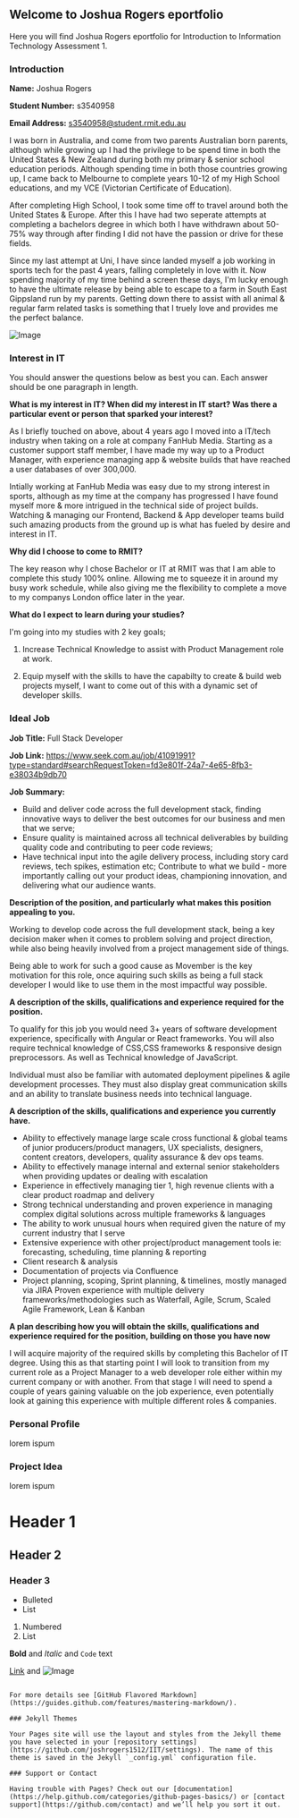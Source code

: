 ## Welcome to Joshua Rogers eportfolio

Here you will find Joshua Rogers eportfolio for Introduction to Information Technology Assessment 1.


### Introduction

**Name:** Joshua Rogers

**Student Number:** s3540958

**Email Address:** s3540958@student.rmit.edu.au

I was born in Australia, and come from two parents Australian born parents, although while growing up I had the privilege to be spend time in both the United States & New Zealand during both my primary & senior school education periods. Although spending time in both those countries growing up, I came back to Melbourne to complete years 10-12 of my High School educations, and my VCE (Victorian Certificate of Education). 

After completing High School, I took some time off to travel around both the United States & Europe. After this I have had two seperate attempts at completing a bachelors degree in which both I have withdrawn about 50-75% way through after finding I did not have the passion or drive for these fields.

Since my last attempt at Uni, I have since landed myself a job working in sports tech for the past 4 years, falling completely in love with it. Now spending majority of my time behind a screen these days, I'm lucky enough to have the ultimate release by being able to escape to a farm in South East Gippsland run by my parents. Getting down there to assist with all animal & regular farm related tasks is something that I truely love and provides me the perfect balance.

![Image](src)



### Interest in IT

You should answer the questions below as best you can. Each answer should be one paragraph in length.

**What is my interest in IT? When did my interest in IT start? Was there a particular event or person that sparked your interest?**

As I briefly touched on above, about 4 years ago I moved into a IT/tech industry when taking on a role at company FanHub Media. Starting as a customer support staff member, I have made my way up to a Product Manager, with experience managing app & website builds that have reached a user databases of over 300,000. 

Intially working at FanHub Media was easy due to my strong interest in sports, although as my time at the company has progressed I have found myself more & more intrigued in the technical side of project builds. Watching & managing our Frontend, Backend & App developer teams build such amazing products from the ground up is what has fueled by desire and interest in IT. 

**Why did I choose to come to RMIT?**

The key reason why I chose Bachelor or IT at RMIT was that I am able to complete this study 100% online. Allowing me to squeeze it in around my busy work schedule, while also giving me the flexibility to complete a move to my companys London office later in the year.

**What do I expect to learn during your studies?**

I'm going into my studies with 2 key goals; 

1. Increase Technical Knowledge to assist with Product Management role at work. 

2. Equip myself with the skills to have the capabilty to create & build web projects myself, I want to come out of this with a dynamic set of developer skills.


### Ideal Job

**Job Title:** Full Stack Developer

**Job Link:** https://www.seek.com.au/job/41091991?type=standard#searchRequestToken=fd3e801f-24a7-4e65-8fb3-e38034b9db70

**Job Summary:** 

- Build and deliver code across the full development stack, finding innovative ways to deliver the best outcomes for our business and men that we serve;
- Ensure quality is maintained across all technical deliverables by building quality code and contributing to peer code reviews;
- Have technical input into the agile delivery process, including story card reviews, tech spikes, estimation etc;
Contribute to what we build - more importantly calling out your product ideas, championing innovation, and delivering what our audience wants.  



**Description of the position, and particularly what makes this position appealing to you.**

Working to develop code across the full development stack, being a key decision maker when it comes to problem solving and project direction, while also being heavily involved from a project management side of things. 

Being able to work for such a good cause as Movember is the key motivation for this role, once aquiring such skills as being a full stack developer I would like to use them in the most impactful way possible.

**A description of the skills, qualifications and experience required for the position.**

To qualify for this job you would need 3+ years of software development experience, specifically with Angular or React frameworks. You will also require technical knowledge of CSS,CSS frameworks & responsive design preprocessors. As well as Technical knowledge of JavaScript.

Individual must also be familiar with automated deployment pipelines & agile development processes. They must also display great communication skills and an ability to translate business needs into technical language.


**A description of the skills, qualifications and experience you currently have.**

- Ability to effectively manage large scale cross functional & global teams of junior producers/product managers, UX specialists, designers, content creators, developers, quality assurance & dev ops teams.
- Ability to effectively manage internal and external senior stakeholders when providing updates or dealing with escalation
- Experience in effectively managing tier 1, high revenue clients with a clear product roadmap and delivery
- Strong technical understanding and proven experience in managing complex digital solutions across multiple frameworks & languages
- The ability to work unusual hours when required given the nature of my current industry that I serve
- Extensive experience with other project/product management tools ie: forecasting, scheduling, time planning & reporting
- Client research & analysis 
- Documentation of projects via Confluence 
- Project planning, scoping, Sprint planning, & timelines, mostly managed via JIRA Proven experience with multiple delivery frameworks/methodologies such as Waterfall, Agile, Scrum, Scaled Agile Framework, Lean & Kanban


**A plan describing how you will obtain the skills, qualifications and experience required for the position, building on those you have now**

I will acquire majority of the required skills by completing this Bachelor of IT degree. Using this as that starting point I will look to transition from my current role as a Project Manager to a web developer role either within my current company or with another. From that stage I will need to spend a couple of years gaining valuable on the job experience, even potentially look at gaining this experience with multiple different roles & companies. 




### Personal Profile

lorem ispum



### Project Idea

lorem ispum






# Header 1
## Header 2
### Header 3

- Bulleted
- List

1. Numbered
2. List

**Bold** and _Italic_ and `Code` text

[Link](url) and ![Image](src)
```

For more details see [GitHub Flavored Markdown](https://guides.github.com/features/mastering-markdown/).

### Jekyll Themes

Your Pages site will use the layout and styles from the Jekyll theme you have selected in your [repository settings](https://github.com/joshrogers1512/IIT/settings). The name of this theme is saved in the Jekyll `_config.yml` configuration file.

### Support or Contact

Having trouble with Pages? Check out our [documentation](https://help.github.com/categories/github-pages-basics/) or [contact support](https://github.com/contact) and we’ll help you sort it out.
